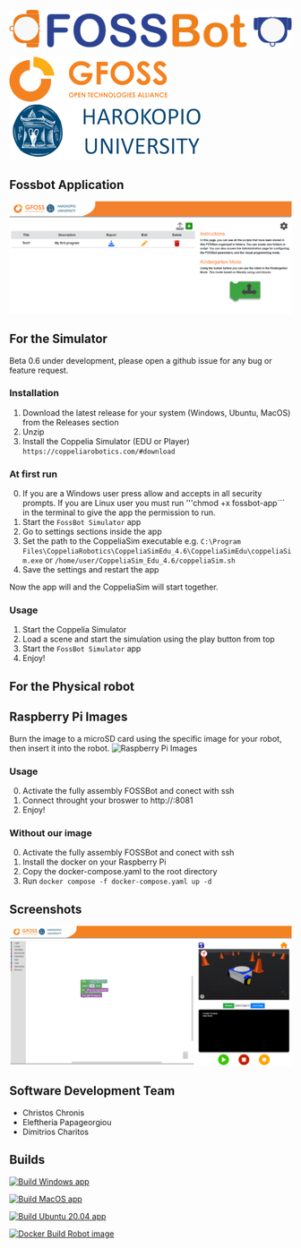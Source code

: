 ![](images/superlogo.png)

![](images/gfoss_en.png)
![](images/hua_en.png)
## Fossbot Application
![](images/screen1.png)

## For the Simulator 

Beta 0.6 under development, please open a github issue for any bug or feature request.

### Installation
1) Download the latest release for your system (Windows, Ubuntu, MacOS) from the Releases section
2) Unzip
3) Install the Coppelia Simulator (EDU or Player) ```https://coppeliarobotics.com/#download```

### At first run
0) If you are a Windows user press allow and accepts in all security prompts. If you are Linux user you must run '''chmod +x fossbot-app``` in the terminal to give the app the permission to run.
1) Start the ```FossBot Simulator``` app
2) Go to settings sections inside the app
3) Set the path to the CoppeliaSim executable e.g. ```C:\Program Files\CoppeliaRobotics\CoppeliaSimEdu_4.6\CoppeliaSimEdu\coppeliaSim.exe``` or ```/home/user/CoppeliaSim_Edu_4.6/coppeliaSim.sh```
4) Save the settings and restart the app

Now the app will and the CoppeliaSim will start together.

### Usage
1) Start the Coppelia Simulator
2) Load a scene and start the simulation using the play button from top 
3) Start the ```FossBot Simulator``` app
4) Enjoy!



## For the Physical robot 

## Raspberry Pi Images
Burn the image to a microSD card using the specific image for your robot, then insert it into the robot.
![Raspberry Pi Images](http://83.212.81.212:8080/)

### Usage
0) Activate the fully assembly FOSSBot and conect with ssh
1) Connect throught your broswer to http://<Raspberry Pi ip>:8081
2) Enjoy!

### Without our image
0) Activate the fully assembly FOSSBot and conect with ssh
1) Install the docker on your Raspberry Pi
2) Copy the docker-compose.yaml to the root directory
3) Run ```docker compose -f docker-compose.yaml up -d```


## Screenshots
![](images/blockly_coppelia.png)




## Software Development Team
* Christos Chronis
* Eleftheria Papageorgiou
* Dimitrios Charitos

## Builds
[![Build Windows app](https://github.com/chronis10/fossbot-app/actions/workflows/windows_app.yml/badge.svg)](https://github.com/chronis10/fossbot-app/actions/workflows/windows_app.yml)

[![Build MacOS app](https://github.com/chronis10/fossbot-app/actions/workflows/macos_app.yml/badge.svg)](https://github.com/chronis10/fossbot-app/actions/workflows/macos_app.yml)

[![Build Ubuntu 20.04 app](https://github.com/chronis10/fossbot-app/actions/workflows/ubuntu_20_04_app.yml/badge.svg)](https://github.com/chronis10/fossbot-app/actions/workflows/ubuntu_20_04_app.yml)

[![Docker Build Robot image](https://github.com/chronis10/fossbot-app/actions/workflows/robot_image.yml/badge.svg)](https://github.com/chronis10/fossbot-app/actions/workflows/robot_image.yml)

